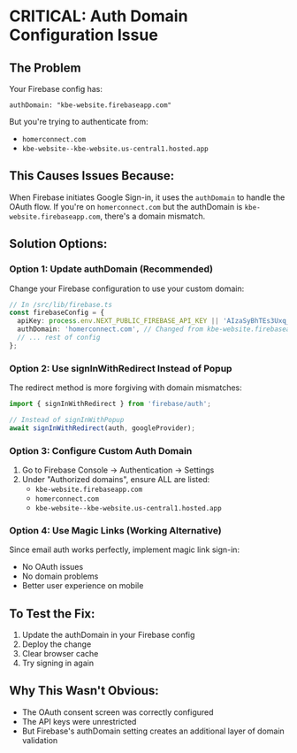 # CRITICAL: Auth Domain Configuration Issue

## The Problem

Your Firebase config has:

```
authDomain: "kbe-website.firebaseapp.com"
```

But you're trying to authenticate from:

- `homerconnect.com`
- `kbe-website--kbe-website.us-central1.hosted.app`

## This Causes Issues Because:

When Firebase initiates Google Sign-in, it uses the `authDomain` to handle the OAuth flow. If you're on `homerconnect.com` but the authDomain is `kbe-website.firebaseapp.com`, there's a domain mismatch.

## Solution Options:

### Option 1: Update authDomain (Recommended)

Change your Firebase configuration to use your custom domain:

```typescript
// In /src/lib/firebase.ts
const firebaseConfig = {
  apiKey: process.env.NEXT_PUBLIC_FIREBASE_API_KEY || 'AIzaSyBhTEs3Uxq_KBLBzbzIL2VB4Ao_DBw9faM',
  authDomain: 'homerconnect.com', // Changed from kbe-website.firebaseapp.com
  // ... rest of config
};
```

### Option 2: Use signInWithRedirect Instead of Popup

The redirect method is more forgiving with domain mismatches:

```typescript
import { signInWithRedirect } from 'firebase/auth';

// Instead of signInWithPopup
await signInWithRedirect(auth, googleProvider);
```

### Option 3: Configure Custom Auth Domain

1. Go to Firebase Console → Authentication → Settings
2. Under "Authorized domains", ensure ALL are listed:
   - `kbe-website.firebaseapp.com`
   - `homerconnect.com`
   - `kbe-website--kbe-website.us-central1.hosted.app`

### Option 4: Use Magic Links (Working Alternative)

Since email auth works perfectly, implement magic link sign-in:

- No OAuth issues
- No domain problems
- Better user experience on mobile

## To Test the Fix:

1. Update the authDomain in your Firebase config
2. Deploy the change
3. Clear browser cache
4. Try signing in again

## Why This Wasn't Obvious:

- The OAuth consent screen was correctly configured
- The API keys were unrestricted
- But Firebase's authDomain setting creates an additional layer of domain validation

